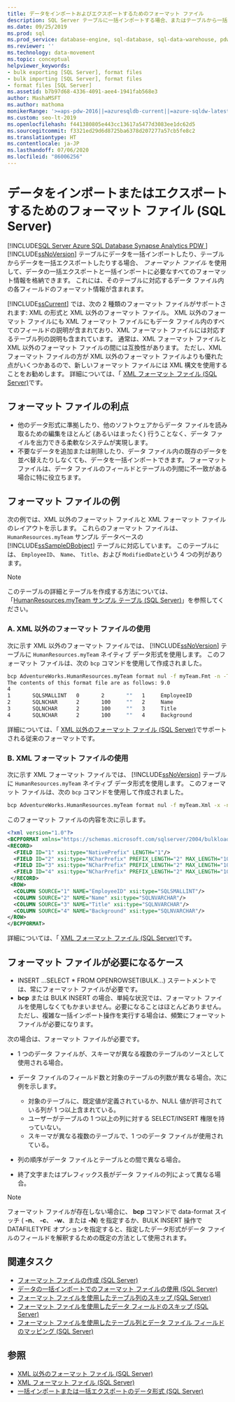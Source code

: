 ```yaml
---
title: データをインポートおよびエクスポートするためのフォーマット ファイル
description: SQL Server テーブルに一括インポートする場合、またはテーブルから一括エクスポートする場合、フォーマット ファイルには、テーブルに対応するデータ ファイルのフィールド形式情報を格納できます。
ms.date: 09/25/2019
ms.prod: sql
ms.prod_service: database-engine, sql-database, sql-data-warehouse, pdw
ms.reviewer: ''
ms.technology: data-movement
ms.topic: conceptual
helpviewer_keywords:
- bulk exporting [SQL Server], format files
- bulk importing [SQL Server], format files
- format files [SQL Server]
ms.assetid: b7b97d68-4336-4091-aee4-1941fab568e3
author: MashaMSFT
ms.author: mathoma
monikerRange: '>=aps-pdw-2016||=azuresqldb-current||=azure-sqldw-latest||>=sql-server-2016||=sqlallproducts-allversions||>=sql-server-linux-2017||=azuresqldb-mi-current'
ms.custom: seo-lt-2019
ms.openlocfilehash: f441380805e443cc13617a5477d3083ee1dc62d5
ms.sourcegitcommit: f3321ed29d6d8725ba6378d207277a57cb5fe8c2
ms.translationtype: HT
ms.contentlocale: ja-JP
ms.lasthandoff: 07/06/2020
ms.locfileid: "86006256"
---
```

# <a name="format-files-to-import-or-export-data-sql-server"></a>データをインポートまたはエクスポートするためのフォーマット ファイル (SQL Server)

[!INCLUDE[SQL Server Azure SQL Database Synapse Analytics PDW ](../../includes/applies-to-version/sql-asdb-asdbmi-asa-pdw.md)]
[!INCLUDE[ssNoVersion](../../includes/ssnoversion-md.md)] テーブルにデータを一括インポートしたり、テーブルからデータを一括エクスポートしたりする場合、 *フォーマット ファイル* を使用して、データの一括エクスポートと一括インポートに必要なすべてのフォーマット情報を格納できます。 これには、そのテーブルに対応するデータ ファイル内の各フィールドのフォーマット情報が含まれます。

[!INCLUDE[ssCurrent](../../includes/sscurrent-md.md)] では、次の 2 種類のフォーマット ファイルがサポートされます: XML の形式と XML 以外のフォーマット ファイル。 XML 以外のフォーマット ファイルにも XML フォーマット ファイルにもデータ ファイル内のすべてのフィールドの説明が含まれており、XML フォーマット ファイルには対応するテーブル列の説明も含まれています。 通常は、XML フォーマット ファイルと XML 以外のフォーマット ファイルの間には互換性があります。 ただし、XML フォーマット ファイルの方が XML 以外のフォーマット ファイルよりも優れた点がいくつかあるので、新しいフォーマット ファイルには XML 構文を使用することをお勧めします。 詳細については、「 [XML フォーマット ファイル &#40;SQL Server&#41;](../../relational-databases/import-export/xml-format-files-sql-server.md)です。

## <a name="benefits-of-format-files"></a><a name="Benefits"></a> フォーマット ファイルの利点

- 他のデータ形式に準拠したり、他のソフトウェアからデータ ファイルを読み取るための編集をほとんど (あるいはまったく) 行うことなく、データ ファイルを出力できる柔軟なシステムが実現します。
- 不要なデータを追加または削除したり、データ ファイル内の既存のデータを並べ替えたりしなくても、データを一括インポートできます。 フォーマット ファイルは、データ ファイルのフィールドとテーブルの列間に不一致がある場合に特に役立ちます。

## <a name="examples-of-format-files"></a><a name="ExamplesOfFFs"></a> フォーマット ファイルの例

次の例では、XML 以外のフォーマット ファイルと XML フォーマット ファイルのレイアウトを示します。 これらのフォーマット ファイルは、 `HumanResources.myTeam` サンプル データベースの [!INCLUDE[ssSampleDBobject](../../includes/sssampledbobject-md.md)] テーブルに対応しています。 このテーブルには、 `EmployeeID`、 `Name`、 `Title`、および `ModifiedDate`という 4 つの列があります。

> [!NOTE]
> このテーブルの詳細とテーブルを作成する方法については、「[HumanResources.myTeam サンプル テーブル &#40;SQL Server&#41;](../../relational-databases/import-export/humanresources-myteam-sample-table-sql-server.md)」を参照してください。

### <a name="a-using-a-non-xml-format-file"></a>A. XML 以外のフォーマット ファイルの使用

次に示す XML 以外のフォーマット ファイルでは、 [!INCLUDE[ssNoVersion](../../includes/ssnoversion-md.md)] テーブルに `HumanResources.myTeam` ネイティブ データ形式を使用します。 このフォーマット ファイルは、次の `bcp` コマンドを使用して作成されました。

```cmd
bcp AdventureWorks.HumanResources.myTeam format nul -f myTeam.Fmt -n -T
The contents of this format file are as follows: 9.0
4
1       SQLSMALLINT   0       2       ""   1     EmployeeID               ""  
2       SQLNCHAR      2       100     ""   2     Name                     SQL_Latin1_General_CP1_CI_AS  
3       SQLNCHAR      2       100     ""   3     Title                    SQL_Latin1_General_CP1_CI_AS  
4       SQLNCHAR      2       100     ""   4     Background               SQL_Latin1_General_CP1_CI_AS  
```  

詳細については、「 [XML 以外のフォーマット ファイル &#40;SQL Server&#41;](../../relational-databases/import-export/non-xml-format-files-sql-server.md)でサポートされる従来のフォーマットです。

### <a name="b-using-an-xml-format-file"></a>B. XML フォーマット ファイルの使用

次に示す XML フォーマット ファイルでは、 [!INCLUDE[ssNoVersion](../../includes/ssnoversion-md.md)] テーブルに `HumanResources.myTeam` ネイティブ データ形式を使用します。 このフォーマット ファイルは、次の `bcp` コマンドを使用して作成されました。

```cmd
bcp AdventureWorks.HumanResources.myTeam format nul -f myTeam.Xml -x -n -T
```

このフォーマット ファイルの内容を次に示します。

```xml
<?xml version="1.0"?>
<BCPFORMAT xmlns="https://schemas.microsoft.com/sqlserver/2004/bulkload/format" xmlns:xsi="http://www.w3.org/2001/XMLSchema-instance">
<RECORD>
  <FIELD ID="1" xsi:type="NativePrefix" LENGTH="1"/>
  <FIELD ID="2" xsi:type="NCharPrefix" PREFIX_LENGTH="2" MAX_LENGTH="100" COLLATION="SQL_Latin1_General_CP1_CI_AS"/>
  <FIELD ID="3" xsi:type="NCharPrefix" PREFIX_LENGTH="2" MAX_LENGTH="100" COLLATION="SQL_Latin1_General_CP1_CI_AS"/>
  <FIELD ID="4" xsi:type="NCharPrefix" PREFIX_LENGTH="2" MAX_LENGTH="100" COLLATION="SQL_Latin1_General_CP1_CI_AS"/>
 </RECORD>
 <ROW>
  <COLUMN SOURCE="1" NAME="EmployeeID" xsi:type="SQLSMALLINT"/>
  <COLUMN SOURCE="2" NAME="Name" xsi:type="SQLNVARCHAR"/>
  <COLUMN SOURCE="3" NAME="Title" xsi:type="SQLNVARCHAR"/>
  <COLUMN SOURCE="4" NAME="Background" xsi:type="SQLNVARCHAR"/>
</ROW>
</BCPFORMAT>
```

詳細については、「 [XML フォーマット ファイル &#40;SQL Server&#41;](../../relational-databases/import-export/xml-format-files-sql-server.md)です。 

## <a name="when-is-a-format-file-required"></a><a name="WhenFFrequired"></a> フォーマット ファイルが必要になるケース

- INSERT ...SELECT * FROM OPENROWSET(BULK...) ステートメントでは、常にフォーマット ファイルが必要です。
- **bcp** または BULK INSERT の場合、単純な状況では、フォーマット ファイルを使用しなくてもかまいません。必要になることはほとんどありません。 ただし、複雑な一括インポート操作を実行する場合は、頻繁にフォーマット ファイルが必要になります。

次の場合は、フォーマット ファイルが必要です。

- 1 つのデータ ファイルが、スキーマが異なる複数のテーブルのソースとして使用される場合。
- データ ファイルのフィールド数と対象のテーブルの列数が異なる場合。次に例を示します。

  - 対象のテーブルに、既定値が定義されているか、NULL 値が許可されている列が 1 つ以上含まれている。
  - ユーザーがテーブルの 1 つ以上の列に対する SELECT/INSERT 権限を持っていない。
  - スキーマが異なる複数のテーブルで、1 つのデータ ファイルが使用されている。

- 列の順序がデータ ファイルとテーブルとの間で異なる場合。
- 終了文字またはプレフィックス長がデータ ファイルの列によって異なる場合。

> [!NOTE]
> フォーマット ファイルが存在しない場合に、 **bcp** コマンドで data-format スイッチ ( **-n**、 **-c**、 **-w**、または **-N**) を指定するか、BULK INSERT 操作で DATAFILETYPE オプションを指定すると、指定したデータ形式がデータ ファイルのフィールドを解釈するための既定の方法として使用されます。

## <a name="related-tasks"></a><a name="RelatedTasks"></a> 関連タスク

- [フォーマット ファイルの作成 &#40;SQL Server&#41;](../../relational-databases/import-export/create-a-format-file-sql-server.md)
- [データの一括インポートでのフォーマット ファイルの使用 &#40;SQL Server&#41;](../../relational-databases/import-export/use-a-format-file-to-bulk-import-data-sql-server.md)
- [フォーマット ファイルを使用したテーブル列のスキップ &#40;SQL Server&#41;](../../relational-databases/import-export/use-a-format-file-to-skip-a-table-column-sql-server.md)
- [フォーマット ファイルを使用したデータ フィールドのスキップ &#40;SQL Server&#41;](../../relational-databases/import-export/use-a-format-file-to-skip-a-data-field-sql-server.md)
- [フォーマット ファイルを使用したテーブル列とデータ ファイル フィールドのマッピング &#40;SQL Server&#41;](../../relational-databases/import-export/use-a-format-file-to-map-table-columns-to-data-file-fields-sql-server.md)

## <a name="see-also"></a>参照

- [XML 以外のフォーマット ファイル &#40;SQL Server&#41;](../../relational-databases/import-export/non-xml-format-files-sql-server.md)
- [XML フォーマット ファイル &#40;SQL Server&#41;](../../relational-databases/import-export/xml-format-files-sql-server.md)
- [一括インポートまたは一括エクスポートのデータ形式 &#40;SQL Server&#41;](../../relational-databases/import-export/data-formats-for-bulk-import-or-bulk-export-sql-server.md)
